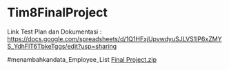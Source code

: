 # Tim8FinalProject

Link Test Plan dan Dokumentasi :
https://docs.google.com/spreadsheets/d/1Q1HFxjUpvwdyuSJLVS1lP6xZMYS_YdhFlT6TbkeTggs/edit?usp=sharing


#menambahkandata_Employee_List  [Final Project.zip](https://github.com/achmadfarhanfebrianto/SanbercodeQA-Kelompok30/files/10833893/Final.Project.zip)
